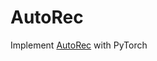 # AutoRec
Implement [AutoRec](https://www.google.com/search?q=autorec+paper&sca_esv=586734894&sxsrf=AM9HkKkb7sEO3PfxUjYiBtgYcjCF6FkCLw:1701395382386&ei=tjtpZf2GF_eP2roPl_Il&ved=0ahUKEwj9uY7bj-2CAxX3h1YBHRd5CQAQ4dUDCBA&uact=5&oq=autorec+paper&gs_lp=Egxnd3Mtd2l6LXNlcnAiDWF1dG9yZWMgcGFwZXIyBRAAGIAESP0KULAFWJEKcAF4AZABAJgBkgGgAaUFqgEDMC41uAEDyAEA-AEBwgIHECMYsAMYJ8ICChAAGEcY1gQYsAPCAgQQIxgnwgIIEAAYgAQYywHCAg4QLhiABBjLARjHARivAcICBhAAGAgYHsICBBAAGB7CAgYQABgFGB7iAwQYACBBiAYBkAYD&sclient=gws-wiz-serp) with PyTorch
